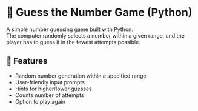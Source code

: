 # 🎲 Guess the Number Game (Python)

A simple number guessing game built with Python.  
The computer randomly selects a number within a given range, and the player has to guess it in the fewest attempts possible.  



## 📌 Features
- Random number generation within a specified range
- User-friendly input prompts
- Hints for higher/lower guesses
- Counts number of attempts
- Option to play again




